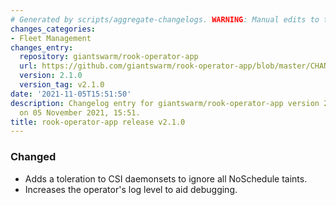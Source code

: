 ```yaml
---
# Generated by scripts/aggregate-changelogs. WARNING: Manual edits to this files will be overwritten.
changes_categories:
- Fleet Management
changes_entry:
  repository: giantswarm/rook-operator-app
  url: https://github.com/giantswarm/rook-operator-app/blob/master/CHANGELOG.md#210---2021-11-05
  version: 2.1.0
  version_tag: v2.1.0
date: '2021-11-05T15:51:50'
description: Changelog entry for giantswarm/rook-operator-app version 2.1.0, published
  on 05 November 2021, 15:51.
title: rook-operator-app release v2.1.0
---
```


### Changed
- Adds a toleration to CSI daemonsets to ignore all NoSchedule taints.
- Increases the operator's log level to aid debugging.
